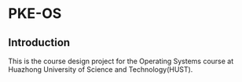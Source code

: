 # PKE-OS

## Introduction
This is the course design project for the Operating Systems course at Huazhong University of Science and Technology(HUST).

